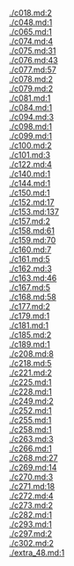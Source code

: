 <a href="./c018.md">./c018.md:2</a> <br/>
<a href="./c048.md">./c048.md:1</a> <br/>
<a href="./c065.md">./c065.md:1</a> <br/>
<a href="./c074.md">./c074.md:4</a> <br/>
<a href="./c075.md">./c075.md:31</a> <br/>
<a href="./c076.md">./c076.md:43</a> <br/>
<a href="./c077.md">./c077.md:57</a> <br/>
<a href="./c078.md">./c078.md:2</a> <br/>
<a href="./c079.md">./c079.md:2</a> <br/>
<a href="./c081.md">./c081.md:1</a> <br/>
<a href="./c084.md">./c084.md:1</a> <br/>
<a href="./c094.md">./c094.md:3</a> <br/>
<a href="./c098.md">./c098.md:1</a> <br/>
<a href="./c099.md">./c099.md:1</a> <br/>
<a href="./c100.md">./c100.md:2</a> <br/>
<a href="./c101.md">./c101.md:3</a> <br/>
<a href="./c122.md">./c122.md:4</a> <br/>
<a href="./c140.md">./c140.md:1</a> <br/>
<a href="./c144.md">./c144.md:1</a> <br/>
<a href="./c150.md">./c150.md:1</a> <br/>
<a href="./c152.md">./c152.md:17</a> <br/>
<a href="./c153.md">./c153.md:137</a> <br/>
<a href="./c157.md">./c157.md:2</a> <br/>
<a href="./c158.md">./c158.md:61</a> <br/>
<a href="./c159.md">./c159.md:70</a> <br/>
<a href="./c160.md">./c160.md:7</a> <br/>
<a href="./c161.md">./c161.md:5</a> <br/>
<a href="./c162.md">./c162.md:3</a> <br/>
<a href="./c163.md">./c163.md:46</a> <br/>
<a href="./c167.md">./c167.md:5</a> <br/>
<a href="./c168.md">./c168.md:58</a> <br/>
<a href="./c177.md">./c177.md:2</a> <br/>
<a href="./c179.md">./c179.md:1</a> <br/>
<a href="./c181.md">./c181.md:1</a> <br/>
<a href="./c185.md">./c185.md:2</a> <br/>
<a href="./c189.md">./c189.md:1</a> <br/>
<a href="./c208.md">./c208.md:8</a> <br/>
<a href="./c218.md">./c218.md:5</a> <br/>
<a href="./c221.md">./c221.md:2</a> <br/>
<a href="./c225.md">./c225.md:1</a> <br/>
<a href="./c228.md">./c228.md:1</a> <br/>
<a href="./c249.md">./c249.md:2</a> <br/>
<a href="./c252.md">./c252.md:1</a> <br/>
<a href="./c255.md">./c255.md:1</a> <br/>
<a href="./c258.md">./c258.md:1</a> <br/>
<a href="./c263.md">./c263.md:3</a> <br/>
<a href="./c266.md">./c266.md:1</a> <br/>
<a href="./c268.md">./c268.md:27</a> <br/>
<a href="./c269.md">./c269.md:14</a> <br/>
<a href="./c270.md">./c270.md:3</a> <br/>
<a href="./c271.md">./c271.md:18</a> <br/>
<a href="./c272.md">./c272.md:4</a> <br/>
<a href="./c273.md">./c273.md:2</a> <br/>
<a href="./c282.md">./c282.md:1</a> <br/>
<a href="./c293.md">./c293.md:1</a> <br/>
<a href="./c297.md">./c297.md:2</a> <br/>
<a href="./c302.md">./c302.md:2</a> <br/>
<a href="./extra_48.md">./extra_48.md:1</a> <br/>
